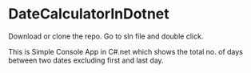 # DateCalculatorInDotnet

Download or clone the repo. Go to sln file and double click. 

This is Simple Console App in C#.net which shows the total no. of days between two dates excluding first and last day.

